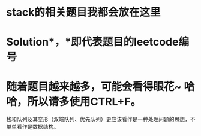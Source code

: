 # stack的相关题目我都会放在这里

Solution*，*即代表题目的leetcode编号
=====================

随着题目越来越多，可能会看得眼花~
哈哈，所以请多使用CTRL+F。
======================
栈和队列及其变形（双端队列、优先队列）更应该看作是一种处理问题的思想，不单单看作是数据结构。
